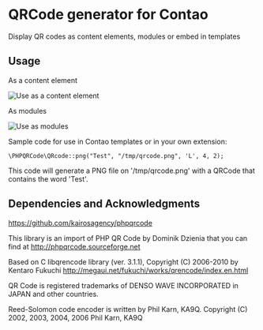 # QRCode generator for Contao

Display QR codes as content elements, modules or embed in templates

## Usage

As a content element

![Use as a content element](http://pdir.de/git/qrcode/qrcode-module-usage-as-a-content-element.png)

As modules

![Use as modules](http://pdir.de/git/qrcode/qrcode-module-usage-as-module.png)

Sample code for use in Contao templates or in your own extension:

    \PHPQRCode\QRcode::png("Test", "/tmp/qrcode.png", 'L', 4, 2);

This code will generate a PNG file on '/tmp/qrcode.png' with a QRCode that contains the word 'Test'.

## Dependencies and Acknowledgments 

https://github.com/kairosagency/phpqrcode

This library is an import of PHP QR Code by Dominik Dzienia that you can find at http://phpqrcode.sourceforge.net

Based on C libqrencode library (ver. 3.1.1), Copyright (C) 2006-2010 by Kentaro Fukuchi
http://megaui.net/fukuchi/works/qrencode/index.en.html

QR Code is registered trademarks of DENSO WAVE INCORPORATED in JAPAN and other countries.

Reed-Solomon code encoder is written by Phil Karn, KA9Q. Copyright (C) 2002, 2003, 2004, 2006 Phil Karn, KA9Q